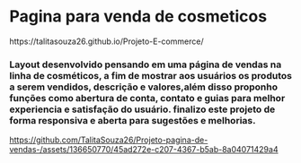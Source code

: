<h1>Pagina para venda de cosmeticos</h1>
https://talitasouza26.github.io/Projeto-E-commerce/

<h3> Layout desenvolvido pensando em uma página de vendas na linha de cosméticos, a fim de mostrar aos usuários os produtos a serem vendidos, descrição e valores,além disso proponho funções como abertura de conta, contato e guias para melhor experiencia e satisfação do usuário.
  finalizo este projeto de forma responsiva e aberta para sugestões e melhorias. 
</h3>

https://github.com/TalitaSouza26/Projeto-pagina-de-vendas-/assets/136650770/45ad272e-c207-4367-b5ab-8a04071429a4

